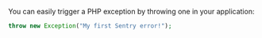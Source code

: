 You can easily trigger a PHP exception by throwing one in your application:

```php
throw new Exception("My first Sentry error!");
```
